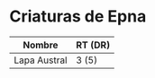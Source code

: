 # Criaturas de Epna

| Nombre       | RT (DR) |
| ---          | ---     |
| Lapa Austral | 3 (5)   |
